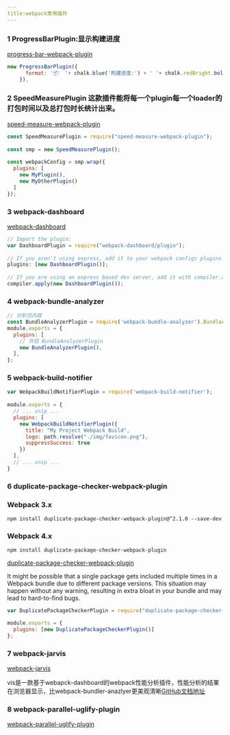 ```yaml
---
title:webpack常用插件
---
```


### 1 ProgressBarPlugin:显示构建进度

[progress-bar-webpack-plugin](https://www.npmjs.com/package/progress-bar-webpack-plugin)

```javascript
new ProgressBarPlugin({
      format: '📦  '+ chalk.blue('构建进度:') + ' '+ chalk.redBright.bold('[:bar]') + ' ' + chalk.magentaBright.bold(':percent') + ' ' + chalk.magentaBright.bold(':elapsed seconds'),
    }),
```

### 2 SpeedMeasurePlugin 这款插件能将每一个plugin每一个loader的打包时间以及总打包时长统计出来。

[speed-measure-webpack-plugin](https://www.npmjs.com/package/speed-measure-webpack-plugin)

```javascript
const SpeedMeasurePlugin = require("speed-measure-webpack-plugin");
 
const smp = new SpeedMeasurePlugin();
 
const webpackConfig = smp.wrap({
  plugins: [
    new MyPlugin(),
    new MyOtherPlugin()
  ]
});
```

### 3 webpack-dashboard 

[webpack-dashboard](https://www.npmjs.com/package/webpack-dashboard)

```javascript
// Import the plugin:
var DashboardPlugin = require("webpack-dashboard/plugin");
 
// If you aren't using express, add it to your webpack configs plugins section:
plugins: [new DashboardPlugin()];
 
// If you are using an express based dev server, add it with compiler.apply
compiler.apply(new DashboardPlugin());
```

### 4  **webpack-bundle-analyzer**

```javascript
// 分析包内容
const BundleAnalyzerPlugin = require('webpack-bundle-analyzer').BundleAnalyzerPlugin;
module.exports = {
  plugins: [
    // 开启 BundleAnalyzerPlugin
    new BundleAnalyzerPlugin(),
  ],
};
```

### 5 webpack-build-notifier 

```javascript
var WebpackBuildNotifierPlugin = require('webpack-build-notifier');
 
module.exports = {
  // ... snip ...
  plugins: [
    new WebpackBuildNotifierPlugin({
      title: "My Project Webpack Build",
      logo: path.resolve("./img/favicon.png"),
      suppressSuccess: true
    })
  ],
  // ... snip ...
}

```

### 6 duplicate-package-checker-webpack-plugin

### Webpack 3.x

```
npm install duplicate-package-checker-webpack-plugin@^2.1.0 --save-dev
```

### Webpack 4.x

```
npm install duplicate-package-checker-webpack-plugin
```

[duplicate-package-checker-webpack-plugin](https://github.com/darrenscerri/duplicate-package-checker-webpack-plugin)

It might be possible that a single package gets included multiple times in a Webpack bundle due to different package versions. This situation may happen without any warning, resulting in extra bloat in your bundle and may lead to hard-to-find bugs.

```javascript
var DuplicatePackageCheckerPlugin = require("duplicate-package-checker-webpack-plugin");

module.exports = {
  plugins: [new DuplicatePackageCheckerPlugin()]
};
```

### 7 webpack-jarvis

[webpack-jarvis](https://www.npmjs.com/package/webpack-jarvis)

vis是一款基于webapck-dashboard的webpack性能分析插件，性能分析的结果在浏览器显示，比webpack-bundler-anazlyer更美观清晰[GitHub文档地址](https://github.com/zouhir/jarvis)

### 8 webpack-parallel-uglify-plugin

[webpack-parallel-uglify-plugin](https://www.npmjs.com/package/webpack-parallel-uglify-plugin)